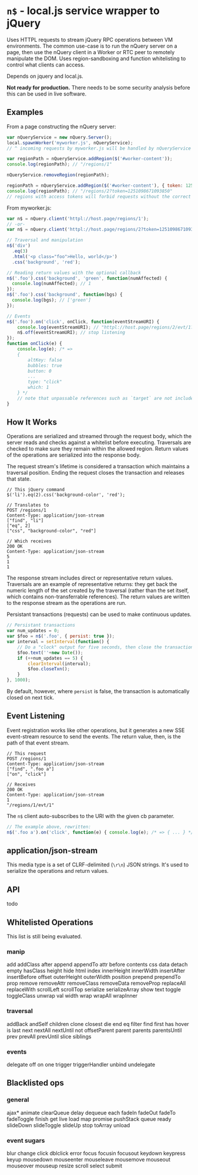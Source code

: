 # `n$` - local.js service wrapper to jQuery

Uses HTTPL requests to stream jQuery RPC operations between VM environments. The common use-case is to run the nQuery server on a page, then use the nQuery client in a Worker or RTC peer to remotely manipulate the DOM. Uses region-sandboxing and function whitelisting to control what clients can access.

Depends on jquery and local.js.

**Not ready for production.** There needs to be some security analysis before this can be used in live software.

## Examples

From a page constructing the nQuery server:

```javascript
var nQueryService = new nQuery.Server();
local.spawnWorker('myworker.js', nQueryService);
// ^ incoming requests by myworker.js will be handled by nQueryService

var regionPath = nQueryService.addRegion($('#worker-content'));
console.log(regionPath); // "/regions/1"

nQueryService.removeRegion(regionPath);

regionPath = nQueryService.addRegion($('#worker-content'), { token: 1251098671093850 });
console.log(regionPath); // "/regions/2?token=1251098671093850"
// regions with access tokens will forbid requests without the correct token query param
```

From myworker.js:

```javascript
var n$ = nQuery.client('httpl://host.page/regions/1');
// -or-
var n$ = nQuery.client('httpl://host.page/regions/2?token=1251098671093850');

// Traversal and manipulation
n$('div')
  .eq(3)
  .html('<p class="foo">Hello, world</p>')
  .css('background', 'red');

// Reading return values with the optional callback
n$('.foo').css('background', 'green', function(numAffected) {
  console.log(numAffected); // 1
});
n$('.foo').css('background', function(bgs) {
  console.log(bgs); // ['green']
});

// Events
n$('.foo').on('click', onClick, function(eventStreamURI) {
	console.log(eventStreamURI); // "httpl://host.page/regions/2/evt/1?token=...."
	n$.off(eventStreamURI); // stop listening
});
function onClick(e) {
	console.log(e); /* =>
	{
		altKey: false
		bubbles: true
		button: 0
		...
		type: "click"
		which: 1
	} */
	// note that unpassable references such as `target` are not included
}
```

## How It Works

Operations are serialized and streamed through the request body, which the server reads and checks against a whitelist before executing. Traversals are checked to make sure they remain within the allowed region. Return values of the operations are serialized into the response body.

The request stream's lifetime is considered a transaction which maintains a traversal position. Ending the request closes the transaction and releases that state.

```
// This jQuery command
$('li').eq(2).css('background-color', 'red');

// Translates to
POST /regions/1
Content-Type: application/json-stream
["find", "li"]
["eq", 2]
["css", "background-color", "red"]

// Which receives
200 OK
Content-Type: application/json-stream
5
1
1
```

The response stream includes direct or representative return values. Traversals are an example of representative returns: they get back the numeric length of the set created by the traversal (rather than the set itself, which contains non-transferrable references). The return values are written to the response stream as the operations are run.

Persistant transactions (requests) can be used to make continuous updates.

```javascript
// Persistant transactions
var num_updates = 0;
var $foo = n$('.foo', { persist: true });
var interval = setInterval(function() {
    // Do a "clock" output for five seconds, then close the transaction
    $foo.text(''+new Date());
    if (++num_updates == 5) {
        clearInterval(interval);
        $foo.closeTxn();
    }
}, 1000);
```

By default, however, where `persist` is false, the transaction is automatically closed on next tick.

## Event Listening

Event registration works like other operations, but it generates a new SSE event-stream resource to send the events. The return value, then, is the path of that event stream.

```
// This request
POST /regions/1
Content-Type: application/json-stream
["find", ".foo a"]
["on", "click"]

// Receives
200 OK
Content-Type: application/json-stream
1
"/regions/1/evt/1"
```

The `n$` client auto-subscribes to the URI with the given cb parameter.

```javascript
// The example above, rewritten:
n$('.foo a').on('click', function(e) { console.log(e); /* => { ... } */ });
```

## application/json-stream

This media type is a set of CLRF-delimited (`\r\n`) JSON strings. It's used to serialize the operations and return values.

## API

todo


## Whitelisted Operations

This list is still being evaluated.

### manip

add
addClass
after
append
appendTo
attr
before
contents
css
data
detach
empty
hasClass
height
hide
html
index
innerHeight
innerWidth
insertAfter
insertBefore
offset
outerHeight
outerWidth
position
prepend
prependTo
prop
remove
removeAttr
removeClass
removeData
removeProp
replaceAll
replaceWith
scrollLeft
scrollTop
serialize
serializeArray
show
text
toggle
toggleClass
unwrap
val
width
wrap
wrapAll
wrapInner


### traversal

addBack
andSelf
children
clone
closest
die
end
eq
filter
find
first
has
hover
is
last
next
nextAll
nextUntil
not
offsetParent
parent
parents
parentsUntil
prev
prevAll
prevUntil
slice
siblings


### events

delegate
off
on
one
trigger
triggerHandler
unbind
undelegate


## Blacklisted ops


### general

ajax*
animate
clearQueue
delay
dequeue
each
fadeIn
fadeOut
fadeTo
fadeToggle
finish
get
live
load
map
promise
pushStack
queue
ready
slideDown
slideToggle
slideUp
stop
toArray
unload

### event sugars

blur
change
click
dblclick
error
focus
focusin
focusout
keydown
keypress
keyup
mousedown
mouseenter
mouseleave
mousemove
mouseout
mouseover
mouseup
resize
scroll
select
submit
